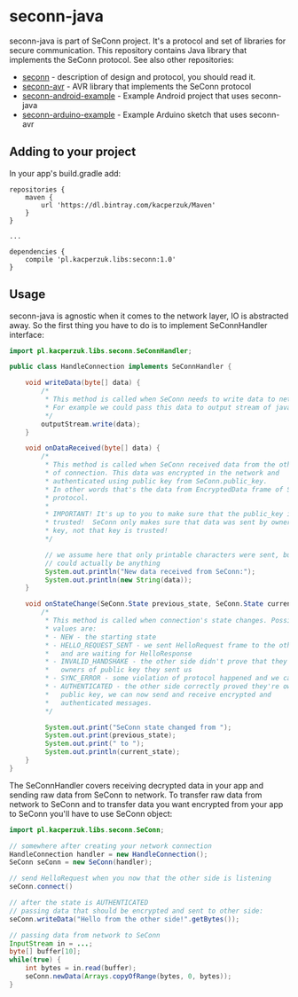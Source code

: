 seconn-java
===========

seconn-java is part of SeConn project. It's a protocol and set of libraries for secure communication. This repository contains Java library that implements the SeConn protocol. See also other repositories:

* [seconn](https://github.com/kacperzuk/seconn) - description of design and protocol, you should read it.
* [seconn-avr](https://github.com/kacperzuk/seconn-avr) - AVR library that implements the SeConn protocol
* [seconn-android-example](https://github.com/kacperzuk/seconn-android-example) - Example Android project that uses seconn-java
* [seconn-arduino-example](https://github.com/kacperzuk/seconn-arduino-example) - Example Arduino sketch that uses seconn-avr

Adding to your project
----------------------

In your app's build.gradle add:

```
repositories {
    maven {
        url 'https://dl.bintray.com/kacperzuk/Maven'
    }
}

...

dependencies {
    compile 'pl.kacperzuk.libs:seconn:1.0'
}
```

Usage
-----

seconn-java is agnostic when it comes to the network layer, IO is abstracted away. So the first thing you have to do is to implement SeConnHandler interface:

```java
import pl.kacperzuk.libs.seconn.SeConnHandler;

public class HandleConnection implements SeConnHandler {

    void writeData(byte[] data) {
        /*
         * This method is called when SeConn needs to write data to network.
         * For example we could pass this data to output stream of java.net.Socket
         */
        outputStream.write(data);
    }

    void onDataReceived(byte[] data) {
        /*
         * This method is called when SeConn received data from the other side
         * of connection. This data was encrypted in the network and
         * authenticated using public key from SeConn.public_key.
         * In other words that's the data from EncryptedData frame of SeConn
         * protocol.
         *
         * IMPORTANT! It's up to you to make sure that the public_key is
         * trusted!  SeConn only makes sure that data was sent by owner of the
         * key, not that key is trusted!
         */

         // we assume here that only printable characters were sent, but that
         // could actually be anything
         System.out.println("New data received from SeConn:");
         System.out.println(new String(data));
    }

    void onStateChange(SeConn.State previous_state, SeConn.State current_state) {
        /*
         * This method is called when connection's state changes. Possible
         * values are:
         * - NEW - the starting state
         * - HELLO_REQUEST_SENT - we sent HelloRequest frame to the other end
         *   and are waiting for HelloResponse
         * - INVALID_HANDSHAKE - the other side didn't prove that they're
         *   owners of public key they sent us
         * - SYNC_ERROR - some violation of protocol happened and we can't recover
         * - AUTHENTICATED - the other side correctly proved they're owners of
         *   public key, we can now send and receive encrypted and
         *   authenticated messages.
         */

         System.out.print("SeConn state changed from ");
         System.out.print(previous_state);
         System.out.print(" to ");
         System.out.println(current_state);
    }
}
```

The SeConnHandler covers receiving decrypted data in your app and sending raw data from SeConn to network. To transfer raw data from network to SeConn and to transfer data you want encrypted from your app to SeConn you'll have to use SeConn object:

```java
import pl.kacperzuk.libs.seconn.SeConn;

// somewhere after creating your network connection
HandleConnection handler = new HandleConnection();
SeConn seConn = new SeConn(handler);

// send HelloRequest when you now that the other side is listening
seConn.connect()

// after the state is AUTHENTICATED
// passing data that should be encrypted and sent to other side:
seConn.writeData("Hello from the other side!".getBytes());

// passing data from network to SeConn
InputStream in = ...;
byte[] buffer[10];
while(true) {
    int bytes = in.read(buffer);
    seConn.newData(Arrays.copyOfRange(bytes, 0, bytes));
}
```
